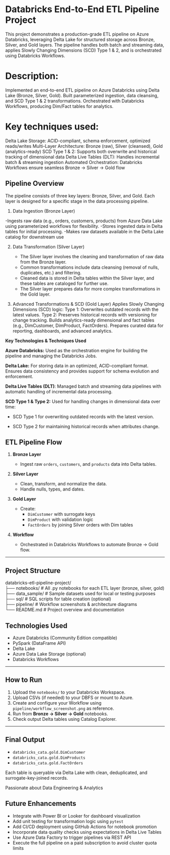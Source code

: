 #  Databricks End-to-End ETL Pipeline Project
This project demonstrates a production-grade ETL pipeline on Azure Databricks, leveraging Delta Lake for structured storage across Bronze, Silver, and Gold layers. The pipeline handles both batch and streaming data, applies Slowly Changing Dimensions (SCD) Type 1 & 2, and is orchestrated using Databricks Workflows.
# Description:
Implemented an end-to-end ETL pipeline on Azure Databricks using Delta Lake (Bronze, Silver, Gold). Built parameterized ingestion, data cleansing, and SCD Type 1 & 2 transformations. Orchestrated with Databricks Workflows, producing Dim/Fact tables for analytics.

# Key techniques used:

Delta Lake Storage: ACID-compliant, schema enforcement, optimized reads/writes
Multi-Layer Architecture: Bronze (raw), Silver (cleansed), Gold (analytics-ready)
SCD Type 1 & 2: Supports both overwrite and historical tracking of dimensional data
Delta Live Tables (DLT): Handles incremental batch & streaming ingestion
Automated Orchestration: Databricks Workflows ensure seamless Bronze → Silver → Gold flow

##  Pipeline Overview

The pipeline consists of three key layers: Bronze, Silver, and Gold. Each layer is designed for a specific stage in the data processing pipeline.

1. Data Ingestion (Bronze Layer)
   
-Ingests raw data (e.g., orders, customers, products) from Azure Data Lake using parameterized workflows for flexibility.
-Stores ingested data in Delta tables for initial processing.
-Makes raw datasets available in the Delta Lake catalog for downstream use

2. Data Transformation (Silver Layer)
   
   - The Silver layer involves the cleaning and transformation of raw data from the Bronze layer.
   - Common transformations include data cleansing (removal of nulls, duplicates, etc.) and filtering.
   - Cleaned data is stored in Delta tables within the Silver layer, and these tables are cataloged for further use.
   - The Silver layer prepares data for more complex transformations in the Gold layer.

3. Advanced Transformations & SCD (Gold Layer)
Applies Slowly Changing Dimensions (SCD) logic:
Type 1: Overwrites outdated records with the latest values.
Type 2: Preserves historical records with versioning for change tracking.
Builds analytics-ready dimensional and fact tables (e.g., DimCustomer, DimProduct, FactOrders).
Prepares curated data for reporting, dashboards, and advanced analytics.

**Key Technologies & Techniques Used**

 **Azure Databricks:** Used as the orchestration engine for building the pipeline and managing the Databricks Jobs.

 **Delta Lake:** For storing data in an optimized, ACID-compliant format. Ensures data consistency and provides support for schema evolution and enforcement.

 **Delta Live Tables (DLT)**: Managed batch and streaming data pipelines with automatic handling of incremental data processing.

 **SCD Type 1 & Type 2:** Used for handling changes in dimensional data over time:

- SCD Type 1 for overwriting outdated records with the latest version.

- SCD Type 2 for maintaining historical records when attributes change.

## ETL Pipeline Flow

1. **Bronze Layer**  
   - Ingest raw `orders`, `customers`, and `products` data into Delta tables.

2. **Silver Layer**  
   - Clean, transform, and normalize the data.
   - Handle nulls, types, and dates.

3. **Gold Layer**  
   - Create:
     - `DimCustomer` with surrogate keys
     - `DimProduct` with validation logic
     - `FactOrders` by joining Silver orders with Dim tables

4. **Workflow**  
   - Orchestrated in Databricks Workflows to automate Bronze → Gold flow.

---

## Project Structure


databricks-etl-pipeline-project/                                                                                                                                               
├── notebooks/      # All .py notebooks for each ETL layer (bronze, silver, gold)                                                                                              
├── data_sample/    # Sample datasets used for local or testing purposes                                                                                                        
├── sql/            # SQL scripts for table creation (optional)                                                                                                                
├── pipeline/       # Workflow screenshots & architecture diagrams                                                                                                             
└── README.md       # Project overview and documentation

## Technologies Used

- Azure Databricks (Community Edition compatible)
- PySpark (DataFrame API)
- Delta Lake
- Azure Data Lake Storage (optional)
- Databricks Workflows

---

##  How to Run

1. Upload the `notebooks/` to your Databricks Workspace.
2. Upload CSVs (if needed) to your DBFS or mount to Azure.
3. Create and configure your Workflow using `pipeline/workflow_screenshot.png` as reference.
4. Run from **Bronze → Silver → Gold** notebooks.
5. Check output Delta tables using Catalog Explorer.

---

##  Final Output

- `databricks_cata.gold.DimCustomer`
- `databricks_cata.gold.DimProducts`
- `databricks_cata.gold.FactOrders`

Each table is queryable via Delta Lake with clean, deduplicated, and surrogate-key-joined records.

  Passionate about Data Engineering & Analytics

##  Future Enhancements

- Integrate with Power BI or Looker for dashboard visualization
- Add unit testing for transformation logic using `pytest`
- Add CI/CD deployment using GitHub Actions for notebook promotion
- Incorporate data quality checks using expectations in Delta Live Tables
- Use Azure Data Factory to trigger pipelines via REST API
- Execute the full pipeline on a paid subscription to avoid cluster quota limits


